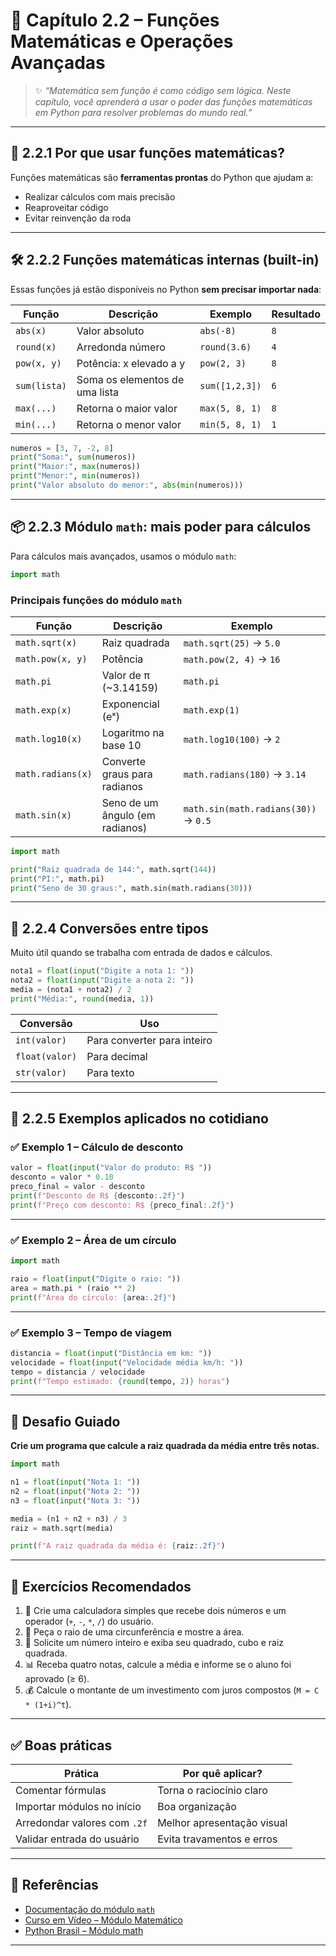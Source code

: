 # 🔢 Capítulo 2.2 – Funções Matemáticas e Operações Avançadas

> ✨ *“Matemática sem função é como código sem lógica. Neste capítulo, você aprenderá a usar o poder das funções matemáticas em Python para resolver problemas do mundo real.”*

------

## 🧠 2.2.1 Por que usar funções matemáticas?

Funções matemáticas são **ferramentas prontas** do Python que ajudam a:

- Realizar cálculos com mais precisão
- Reaproveitar código
- Evitar reinvenção da roda

------

## 🛠️ 2.2.2 Funções matemáticas internas (built-in)

Essas funções já estão disponíveis no Python **sem precisar importar nada**:

| Função       | Descrição                      | Exemplo        | Resultado |
| ------------ | ------------------------------ | -------------- | --------- |
| `abs(x)`     | Valor absoluto                 | `abs(-8)`      | `8`       |
| `round(x)`   | Arredonda número               | `round(3.6)`   | `4`       |
| `pow(x, y)`  | Potência: x elevado a y        | `pow(2, 3)`    | `8`       |
| `sum(lista)` | Soma os elementos de uma lista | `sum([1,2,3])` | `6`       |
| `max(...)`   | Retorna o maior valor          | `max(5, 8, 1)` | `8`       |
| `min(...)`   | Retorna o menor valor          | `min(5, 8, 1)` | `1`       |

```python
numeros = [3, 7, -2, 8]
print("Soma:", sum(numeros))
print("Maior:", max(numeros))
print("Menor:", min(numeros))
print("Valor absoluto do menor:", abs(min(numeros)))
```

------

## 📦 2.2.3 Módulo `math`: mais poder para cálculos

Para cálculos mais avançados, usamos o módulo `math`:

```python
import math
```

### Principais funções do módulo `math`

| Função            | Descrição                       | Exemplo                              |
| ----------------- | ------------------------------- | ------------------------------------ |
| `math.sqrt(x)`    | Raiz quadrada                   | `math.sqrt(25)` → `5.0`              |
| `math.pow(x, y)`  | Potência                        | `math.pow(2, 4)` → `16`              |
| `math.pi`         | Valor de π (~3.14159)           | `math.pi`                            |
| `math.exp(x)`     | Exponencial (eˣ)                | `math.exp(1)`                        |
| `math.log10(x)`   | Logaritmo na base 10            | `math.log10(100)` → `2`              |
| `math.radians(x)` | Converte graus para radianos    | `math.radians(180)` → `3.14`         |
| `math.sin(x)`     | Seno de um ângulo (em radianos) | `math.sin(math.radians(30))` → `0.5` |

```python
import math

print("Raiz quadrada de 144:", math.sqrt(144))
print("PI:", math.pi)
print("Seno de 30 graus:", math.sin(math.radians(30)))
```

------

## 🔁 2.2.4 Conversões entre tipos

Muito útil quando se trabalha com entrada de dados e cálculos.

```python
nota1 = float(input("Digite a nota 1: "))
nota2 = float(input("Digite a nota 2: "))
media = (nota1 + nota2) / 2
print("Média:", round(media, 1))
```

| Conversão      | Uso                         |
| -------------- | --------------------------- |
| `int(valor)`   | Para converter para inteiro |
| `float(valor)` | Para decimal                |
| `str(valor)`   | Para texto                  |

------

## 🧠 2.2.5 Exemplos aplicados no cotidiano

### ✅ Exemplo 1 – Cálculo de desconto

```python
valor = float(input("Valor do produto: R$ "))
desconto = valor * 0.10
preco_final = valor - desconto
print(f"Desconto de R$ {desconto:.2f}")
print(f"Preço com desconto: R$ {preco_final:.2f}")
```

------

### ✅ Exemplo 2 – Área de um círculo

```python
import math

raio = float(input("Digite o raio: "))
area = math.pi * (raio ** 2)
print(f"Área do círculo: {area:.2f}")
```

------

### ✅ Exemplo 3 – Tempo de viagem

```python
distancia = float(input("Distância em km: "))
velocidade = float(input("Velocidade média km/h: "))
tempo = distancia / velocidade
print(f"Tempo estimado: {round(tempo, 2)} horas")
```

------

## 🧠 Desafio Guiado

**Crie um programa que calcule a raiz quadrada da média entre três notas.**

```python
import math

n1 = float(input("Nota 1: "))
n2 = float(input("Nota 2: "))
n3 = float(input("Nota 3: "))

media = (n1 + n2 + n3) / 3
raiz = math.sqrt(media)

print(f"A raiz quadrada da média é: {raiz:.2f}")
```

------

## 📘 Exercícios Recomendados

1. 🧮 Crie uma calculadora simples que recebe dois números e um operador (`+`, `-`, `*`, `/`) do usuário.
2. 📐 Peça o raio de uma circunferência e mostre a área.
3. 🔢 Solicite um número inteiro e exiba seu quadrado, cubo e raiz quadrada.
4. 📊 Receba quatro notas, calcule a média e informe se o aluno foi aprovado (≥ 6).
5. 💰 Calcule o montante de um investimento com juros compostos (`M = C * (1+i)^t`).

------

## ✅ Boas práticas

| Prática                      | Por quê aplicar?           |
| ---------------------------- | -------------------------- |
| Comentar fórmulas            | Torna o raciocínio claro   |
| Importar módulos no início   | Boa organização            |
| Arredondar valores com `.2f` | Melhor apresentação visual |
| Validar entrada do usuário   | Evita travamentos e erros  |

------

## 🔗 Referências

- [Documentação do módulo `math`](https://docs.python.org/pt-br/3/library/math.html)
- [Curso em Vídeo – Módulo Matemático](https://www.youtube.com/watch?v=qS_Y3pUq5ZU)
- [Python Brasil – Módulo math](https://wiki.python.org.br/ModulosEmbutidos#math)

------

